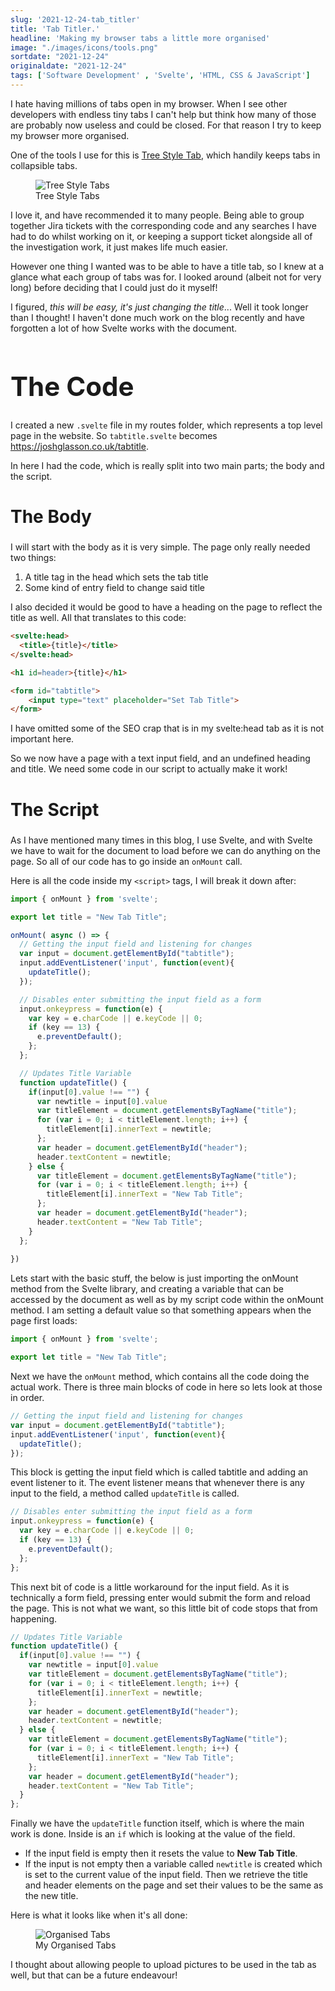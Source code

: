 ```yaml
---
slug: '2021-12-24-tab_titler'
title: 'Tab Titler.'
headline: 'Making my browser tabs a little more organised'
image: "./images/icons/tools.png"
sortdate: "2021-12-24"
originaldate: "2021-12-24"
tags: ['Software Development' , 'Svelte', 'HTML, CSS & JavaScript']
---
```


I hate having millions of tabs open in my browser. When I see other developers with endless tiny tabs I can't help but think how many of those are probably now useless and could be closed. For that reason I try to keep my browser more organised.

One of the tools I use for this is <a href="https://addons.mozilla.org/en-GB/firefox/addon/tree-style-tab/" target="_blank">Tree Style Tab</a>, which handily keeps tabs in collapsible tabs.

<div id="imageDiv">
  <figure>
    <img src="https://joshlearningtocode.files.wordpress.com/2021/12/tree-style-tabs.png" alt="Tree Style Tabs"/>
    <figcaption>Tree Style Tabs</figcaption>
  </figure>
</div>

I love it, and have recommended it to many people. Being able to group together Jira tickets with the corresponding code and any searches I have had to do whilst working on it, or keeping a support ticket alongside all of the investigation work, it just makes life much easier. 

However one thing I wanted was to be able to have a title tab, so I knew at a glance what each group of tabs was for. I looked around (albeit not for very long) before deciding that I could just do it myself!

I figured, *this will be easy, it's just changing the title*... Well it took longer than I thought! I haven't done much work on the blog recently and have forgotten a lot of how Svelte works with the document.


<h1 style="font-size:3em;">The Code</h1>

I created a new `.svelte` file in my routes folder, which represents a top level page in the website. So `tabtitle.svelte` becomes <a href="https://joshglasson.co.uk/tabtitle" target="_blank">https://joshglasson.co.uk/tabtitle</a>.

In here I had the code, which is really split into two main parts; the body and the script.

<h2 style="font-size:2em;">The Body</h2>

I will start with the body as it is very simple. The page only really needed two things:

1. A title tag in the head which sets the tab title
2. Some kind of entry field to change said title

I also decided it would be good to have a heading on the page to reflect the title as well. All that translates to this code:

<div id="codeSnippet">

```html
<svelte:head>
  <title>{title}</title>
</svelte:head>

<h1 id=header>{title}</h1>

<form id="tabtitle">
	<input type="text" placeholder="Set Tab Title">
</form>
```
</div>

I have omitted some of the SEO crap that is in my svelte:head tab as it is not important here.

So we now have a page with a text input field, and an undefined heading and title. We need some code in our script to actually make it work!


<h2 style="font-size:2em;">The Script</h2>

As I have mentioned many times in this blog, I use Svelte, and with Svelte we have to wait for the document to load before we can do anything on the page. So all of our code has to go inside an `onMount` call.

Here is all the code inside my `<script>` tags, I will break it down after:

<div id="codeSnippet">

```javascript
import { onMount } from 'svelte';

export let title = "New Tab Title";

onMount( async () => { 
  // Getting the input field and listening for changes
  var input = document.getElementById("tabtitle");
  input.addEventListener('input', function(event){
    updateTitle();
  });

  // Disables enter submitting the input field as a form
  input.onkeypress = function(e) {
    var key = e.charCode || e.keyCode || 0;     
    if (key == 13) {
      e.preventDefault();
    };
  };

  // Updates Title Variable
  function updateTitle() {
    if(input[0].value !== "") {
      var newtitle = input[0].value
      var titleElement = document.getElementsByTagName("title");
      for (var i = 0; i < titleElement.length; i++) {
        titleElement[i].innerText = newtitle;
      };
      var header = document.getElementById("header");
      header.textContent = newtitle;
    } else {
      var titleElement = document.getElementsByTagName("title");
      for (var i = 0; i < titleElement.length; i++) {
        titleElement[i].innerText = "New Tab Title";
      };
      var header = document.getElementById("header");
      header.textContent = "New Tab Title";
    }
  };
  
})
```
</div>

Lets start with the basic stuff, the below is just importing the onMount method from the Svelte library, and creating a variable that can be accessed by the document as well as by my script code within the onMount method. I am setting a default value so that something appears when the page first loads:

<div id="codeSnippet">

```javascript
import { onMount } from 'svelte';

export let title = "New Tab Title";
```
</div>

Next we have the `onMount` method, which contains all the code doing the actual work. There is three main blocks of code in here so lets look at those in order.

<div id="codeSnippet">

```javascript
// Getting the input field and listening for changes
var input = document.getElementById("tabtitle");
input.addEventListener('input', function(event){
  updateTitle();
});
```
</div>

This block is getting the input field which is called tabtitle and adding an event listener to it. The event listener means that whenever there is any input to the field, a method called `updateTitle` is called.

<div id="codeSnippet">

```javascript
// Disables enter submitting the input field as a form
input.onkeypress = function(e) {
  var key = e.charCode || e.keyCode || 0;     
  if (key == 13) {
    e.preventDefault();
  };
};
```
</div>

This next bit of code is a little workaround for the input field. As it is technically a form field, pressing enter would submit the form and reload the page. This is not what we want, so this little bit of code stops that from happening.

```javascript
// Updates Title Variable
function updateTitle() {
  if(input[0].value !== "") {
    var newtitle = input[0].value
    var titleElement = document.getElementsByTagName("title");
    for (var i = 0; i < titleElement.length; i++) {
      titleElement[i].innerText = newtitle;
    };
    var header = document.getElementById("header");
    header.textContent = newtitle;
  } else {
    var titleElement = document.getElementsByTagName("title");
    for (var i = 0; i < titleElement.length; i++) {
      titleElement[i].innerText = "New Tab Title";
    };
    var header = document.getElementById("header");
    header.textContent = "New Tab Title";
  }
};
```
</div>

Finally we have the `updateTitle` function itself, which is where the main work is done. Inside is an `if` which is looking at the value of the field. 

- If the input field is empty then it resets the value to **New Tab Title**.
- If the input is not empty then a variable called `newtitle` is created which is set to the current value of the input field. Then we retrieve the title and header elements on the page and set their values to be the same as the new title.

Here is what it looks like when it's all done:

<div id="imageDiv">
  <figure>
    <img src="https://joshlearningtocode.files.wordpress.com/2021/12/tab-organiser.png" alt="Organised Tabs"/>
    <figcaption>My Organised Tabs</figcaption>
  </figure>
</div>

I thought about allowing people to upload pictures to be used in the tab as well, but that can be a future endeavour!

